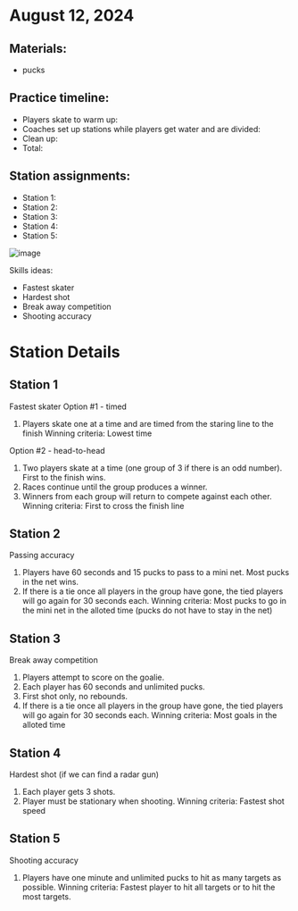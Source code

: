 
# August 12, 2024 

## Materials:
- pucks

## Practice timeline:
- Players skate to warm up: 
- Coaches set up stations while players get water and are divided: 
- Clean up: 
- Total: 

## Station assignments:
- Station 1: 
- Station 2: 
- Station 3: 
- Station 4: 
- Station 5: 


![image]()

Skills ideas:
- Fastest skater
- Hardest shot
- Break away competition
- Shooting accuracy



# Station Details

## Station 1
Fastest skater
Option #1 - timed
1. Players skate one at a time and are timed from the staring line to the finish
Winning criteria: Lowest time

Option #2 - head-to-head
1. Two players skate at a time (one group of 3 if there is an odd number). First to the finish wins.
2. Races continue until the group produces a winner.
3. Winners from each group will return to compete against each other.
Winning criteria: First to cross the finish line

## Station 2
Passing accuracy
1. Players have 60 seconds and 15 pucks to pass to a mini net. Most pucks in the net wins.
2. If there is a tie once all players in the group have gone, the tied players will go again for 30 seconds each.
Winning criteria: Most pucks to go in the mini net in the alloted time (pucks do not have to stay in the net)

## Station 3
Break away competition
1. Players attempt to score on the goalie.
2. Each player has 60 seconds and unlimited pucks.
3. First shot only, no rebounds.
4. If there is a tie once all players in the group have gone, the tied players will go again for 30 seconds each.
Winning criteria: Most goals in the alloted time

## Station 4
Hardest shot (if we can find a radar gun)
1. Each player gets 3 shots.
2. Player must be stationary when shooting.
Winning criteria: Fastest shot speed

## Station 5
Shooting accuracy
1. Players have one minute and unlimited pucks to hit as many targets as possible.
Winning criteria: Fastest player to hit all targets or to hit the most targets.




